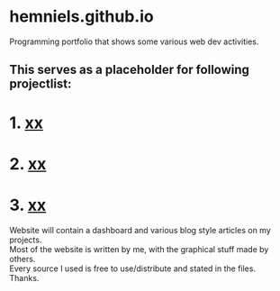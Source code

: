# hemniels.github.io

Programming portfolio that shows some various web dev activities.  
## This serves as a placeholder for following projectlist:  
# 1. [xx](#text)  
# 2. [xx](#text)  
# 3. [xx](#text)  
Website will contain a dashboard and various blog style articles on my projects.  
Most of the website is written by me, with the graphical stuff made by others.  
Every source I used is free to use/distribute and stated in the files.  
Thanks.  
